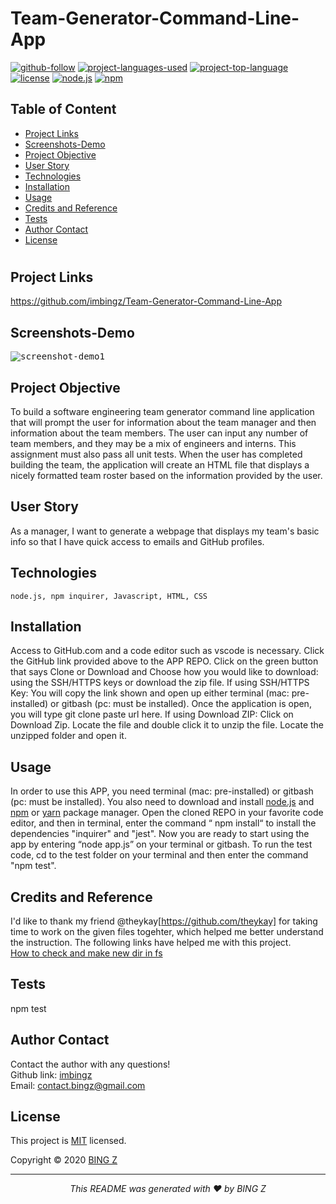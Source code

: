 # Team-Generator-Command-Line-App

  [![github-follow](https://img.shields.io/github/followers/imbingz?label=Follow&logoColor=purple&style=social)](https://github.com/imbingz)
  [![project-languages-used](https://img.shields.io/github/languages/count/imbingz/Github-Readme-Template?color=important)](https://github.com/imbingz/Github-Readme-Template)
  [![project-top-language](https://img.shields.io/github/languages/top/imbingz/Github-Readme-Template?color=blueviolet)](https://github.com/imbingz/Github-Readme-Template)
  [![license](https://img.shields.io/badge/License-MIT-brightgreen.svg)](https://choosealicense.com/licenses/mit/)
  [![node.js](https://img.shields.io/node/v/c?color=pink)](https://nodejs.org/en/)
  [![npm](https://img.shields.io/npm/v/npm?color=blue&logo=npm)](https://www.npmjs.com/package/inquirer)

  ## Table of Content
  * [ Project Links ](#Project-Links)
  * [ Screenshots-Demo ](#Screenshots-Demo)
  * [ Project Objective ](#Project-Objective)
  * [ User Story ](#User-Story)
  * [ Technologies ](#Technologies)
  * [ Installation ](#Installation)
  * [ Usage ](#Usage)
  * [ Credits and Reference ](#Credits-and-Reference)
  * [ Tests ](#Tests)
  * [ Author Contact ](#Author-Contact)
  * [ License ](#License)
  #

  ##  Project Links
 https://github.com/imbingz/Team-Generator-Command-Line-App<br>
 

  ## Screenshots-Demo
  <kbd>![screenshot-demo1](./assets/images/cli-readme.gif)</kbd>
  
  ## Project Objective
  To build a software engineering team generator command line application that will prompt the user for information about the team manager and then information about the team members. The user can input any number of team members, and they may be a mix of engineers and interns. This assignment must also pass all unit tests. When the user has completed building the team, the application will create an HTML file that displays a nicely formatted team roster based on the information provided by the user.

  
  ## User Story
  As a manager, I want to generate a webpage that displays my team's basic info so that I have quick access to emails and GitHub profiles.

  ## Technologies 
  ```
  node.js, npm inquirer, Javascript, HTML, CSS
  ```
  
  ## Installation
  Access to GitHub.com and a code editor such as vscode is necessary. Click the GitHub link provided above to the APP REPO. Click on the green button that says Clone or Download and Choose how you would like to download: using the SSH/HTTPS keys or download the zip file. If using SSH/HTTPS Key: You will copy the link shown and open up either terminal (mac: pre-installed) or gitbash (pc: must be installed). Once the application is open, you will type git clone paste url here. If using Download ZIP: Click on Download Zip. Locate the file and double click it to unzip the file. Locate the unzipped folder and open it. 

  ## Usage 
  In order to use this APP, you need terminal (mac: pre-installed) or gitbash (pc: must be installed). You also need to download and install [node.js](https://nodejs.org/en/) and [npm](www.npmjs.com) or [yarn](https://yarnpkg.com/) package manager. Open the cloned REPO in your favorite code editor, and then in terminal, enter the command “ npm install“ to install the dependencies "inquirer" and "jest". Now you are ready to start using  the app by entering “node app.js” on your terminal or gitbash. To run the test code, cd to the test folder on your terminal and then enter the command "npm test". 
  
  ## Credits and Reference
  
  I'd like to thank my friend @theykay[https://github.com/theykay] for taking time to work on the given files togehter, which helped me better understand the instruction. The following links have helped me with this project. <br> [How to check and make new dir in fs](https://stackoverflow.com/questions/21194934/how-to-create-a-directory-if-it-doesnt-exist-using-node-js)

  ## Tests
  npm test

  ## Author Contact
  Contact the author with any questions!<br>
  Github link: [imbingz](https://github.com/imbingz)<br>
  Email: contact.bingz@gmail.com

  ## License
  This project is [MIT](https://choosealicense.com/licenses/mit/) licensed.<br />

  Copyright © 2020 [BING Z](https://imbingz.github.io/Responsive-Website-Portfolio/)
  
  <hr>
  <p align='center'><i>
  This README was generated with ❤️ by BING Z
  </i></p>
  
